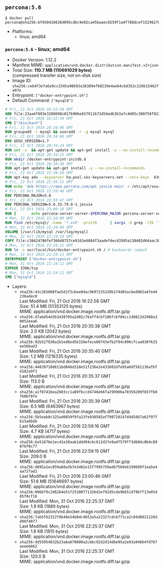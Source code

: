 ## `percona:5.6`

```console
$ docker pull percona@sha256:bf650416636d095cdbc9e02ca45baaec0259f1a4f788dcef1529627d47d8a9c0
```

-	Platforms:
	-	linux; amd64

### `percona:5.6` - linux; amd64

-	Docker Version: 1.12.2
-	Manifest MIME: `application/vnd.docker.distribution.manifest.v2+json`
-	Total Size: **110.7 MB (110691029 bytes)**  
	(compressed transfer size, not on-disk size)
-	Image ID: `sha256:ceb4f3e7a6a9cc2345a98b93a38389ef68219e4aeb4cbd352c126b15462fe07e`
-	Entrypoint: `["docker-entrypoint.sh"]`
-	Default Command: `["mysqld"]`

```dockerfile
# Fri, 21 Oct 2016 16:22:34 GMT
ADD file:23aa4f893e3288698c017b90be657911b72d54edb3b3a7c4d05c308f50f9228f in / 
# Fri, 21 Oct 2016 16:22:34 GMT
CMD ["/bin/bash"]
# Fri, 21 Oct 2016 20:34:06 GMT
RUN groupadd -r mysql && useradd -r -g mysql mysql
# Fri, 21 Oct 2016 20:34:06 GMT
ENV GOSU_VERSION=1.7
# Fri, 21 Oct 2016 20:34:24 GMT
RUN set -x 	&& apt-get update && apt-get install -y --no-install-recommends ca-certificates wget && rm -rf /var/lib/apt/lists/* 	&& wget -O /usr/local/bin/gosu "https://github.com/tianon/gosu/releases/download/$GOSU_VERSION/gosu-$(dpkg --print-architecture)" 	&& wget -O /usr/local/bin/gosu.asc "https://github.com/tianon/gosu/releases/download/$GOSU_VERSION/gosu-$(dpkg --print-architecture).asc" 	&& export GNUPGHOME="$(mktemp -d)" 	&& gpg --keyserver ha.pool.sks-keyservers.net --recv-keys B42F6819007F00F88E364FD4036A9C25BF357DD4 	&& gpg --batch --verify /usr/local/bin/gosu.asc /usr/local/bin/gosu 	&& rm -r "$GNUPGHOME" /usr/local/bin/gosu.asc 	&& chmod +x /usr/local/bin/gosu 	&& gosu nobody true 	&& apt-get purge -y --auto-remove ca-certificates wget
# Fri, 21 Oct 2016 20:34:25 GMT
RUN mkdir /docker-entrypoint-initdb.d
# Fri, 21 Oct 2016 20:34:36 GMT
RUN apt-get update && apt-get install -y --no-install-recommends 		apt-transport-https ca-certificates 		pwgen 	&& rm -rf /var/lib/apt/lists/*
# Fri, 21 Oct 2016 22:56:50 GMT
RUN apt-key adv --keyserver ha.pool.sks-keyservers.net --recv-keys 	430BDF5C56E7C94E848EE60C1C4CBDCDCD2EFD2A 	4D1BB29D63D98E422B2113B19334A25F8507EFA5
# Fri, 21 Oct 2016 22:56:51 GMT
RUN echo 'deb https://repo.percona.com/apt jessie main' > /etc/apt/sources.list.d/percona.list
# Fri, 21 Oct 2016 22:59:46 GMT
ENV PERCONA_MAJOR=5.6
# Fri, 21 Oct 2016 22:59:47 GMT
ENV PERCONA_VERSION=5.6.33-79.0-1.jessie
# Fri, 21 Oct 2016 23:00:16 GMT
RUN { 		echo percona-server-server-$PERCONA_MAJOR percona-server-server/root_password password 'unused'; 		echo percona-server-server-$PERCONA_MAJOR percona-server-server/root_password_again password 'unused'; 	} | debconf-set-selections 	&& apt-get update 	&& apt-get install -y 		percona-server-server-$PERCONA_MAJOR=$PERCONA_VERSION 	&& rm -rf /var/lib/apt/lists/* 	&& sed -ri 's/^user\s/#&/' /etc/mysql/my.cnf 	&& rm -rf /var/lib/mysql && mkdir -p /var/lib/mysql /var/run/mysqld 	&& chown -R mysql:mysql /var/lib/mysql /var/run/mysqld 	&& chmod 777 /var/run/mysqld
# Mon, 31 Oct 2016 22:24:09 GMT
RUN find /etc/mysql/ -name '*.cnf' -print0 		| xargs -0 grep -lZE '^(bind-address|log)' 		| xargs -0 sed -Ei 's/^(bind-address|log)/#&/' 	&& myCnf="$(find /etc/mysql/ -name '*.cnf' -print0 		| xargs -0 grep -lE '^\[mysqld\]' 		| head -n1)" 	&& echo 'skip-host-cache\nskip-name-resolve' 		| awk '{ print } $1 == "[mysqld]" && c == 0 { c = 1; system("cat") }' "$myCnf" > /tmp/my.cnf 	&& mv /tmp/my.cnf "$myCnf"
# Mon, 31 Oct 2016 22:24:09 GMT
VOLUME [/var/lib/mysql /var/log/mysql]
# Mon, 31 Oct 2016 22:24:10 GMT
COPY file:c38424786fef36048757ce9163e6884f3aadef4ecd3505a138402d64aac38c4e in /usr/local/bin/ 
# Mon, 31 Oct 2016 22:24:11 GMT
RUN ln -s usr/local/bin/docker-entrypoint.sh / # backwards compat
# Mon, 31 Oct 2016 22:24:11 GMT
ENTRYPOINT ["docker-entrypoint.sh"]
# Mon, 31 Oct 2016 22:24:12 GMT
EXPOSE 3306/tcp
# Mon, 31 Oct 2016 22:24:12 GMT
CMD ["mysqld"]
```

-	Layers:
	-	`sha256:43c265008fae5d1f3cbee0dac9697235320b174d85acbed002a4fe44236adec0`  
		Last Modified: Fri, 21 Oct 2016 16:22:58 GMT  
		Size: 51.4 MB (51353125 bytes)  
		MIME: application/vnd.docker.image.rootfs.diff.tar.gzip
	-	`sha256:d7abd54d3b3438705a2d02c76aff4cbf186fc6f84cc140813d2960a30052eea6`  
		Last Modified: Fri, 21 Oct 2016 20:35:38 GMT  
		Size: 2.0 KB (2042 bytes)  
		MIME: application/vnd.docker.image.rootfs.diff.tar.gzip
	-	`sha256:92b527830a1b1ed8ed5b158efece60743efb2f94c096cfcaa030f625ee56bad3`  
		Last Modified: Fri, 21 Oct 2016 20:35:40 GMT  
		Size: 1.2 MB (1216335 bytes)  
		MIME: application/vnd.docker.image.rootfs.diff.tar.gzip
	-	`sha256:44839710d611bd846d318e51f236e2e433602dfe95a6df501136afbfd182a9f1`  
		Last Modified: Fri, 21 Oct 2016 20:35:37 GMT  
		Size: 113.0 B  
		MIME: application/vnd.docker.image.rootfs.diff.tar.gzip
	-	`sha256:a1f0741bea2603cc1a89fbccd4746e66fa299906a78359209f037fb0fb0bf8fe`  
		Last Modified: Fri, 21 Oct 2016 20:35:39 GMT  
		Size: 6.5 MB (6463967 bytes)  
		MIME: application/vnd.docker.image.rootfs.diff.tar.gzip
	-	`sha256:5b5eab8c325ad0039f9fa23fe930585af798720147d4d5db7a62f97fb15a0bdb`  
		Last Modified: Fri, 21 Oct 2016 22:59:16 GMT  
		Size: 4.7 KB (4717 bytes)  
		MIME: application/vnd.docker.image.rootfs.diff.tar.gzip
	-	`sha256:6a51676e1ec41e20aab1ddd94c6c612d2fe9adf579ff3d60dc0b4c8987bf0c77`  
		Last Modified: Fri, 21 Oct 2016 22:59:15 GMT  
		Size: 209.0 B  
		MIME: application/vnd.docker.image.rootfs.diff.tar.gzip
	-	`sha256:d895a1ec859a68a3b7e3402e15f7995759ad675b9eb199689f3aa5e4aa72fad1`  
		Last Modified: Fri, 21 Oct 2016 23:00:46 GMT  
		Size: 51.6 MB (51646697 bytes)  
		MIME: application/vnd.docker.image.rootfs.diff.tar.gzip
	-	`sha256:096bf9c2d62b4e51f25100771326d2ef92d5cde96651d79bff13e05d85f0cf16`  
		Last Modified: Mon, 31 Oct 2016 22:25:37 GMT  
		Size: 1.9 KB (1889 bytes)  
		MIME: application/vnd.docker.image.rootfs.diff.tar.gzip
	-	`sha256:7ab5f62322f8b46e54b8dc4653a5a22327cdcb771ca2c04d8821226dd86f4077`  
		Last Modified: Mon, 31 Oct 2016 22:25:37 GMT  
		Size: 1.8 KB (1815 bytes)  
		MIME: application/vnd.docker.image.rootfs.diff.tar.gzip
	-	`sha256:dd55954832b23a6a670600a2cbbc92d2d14dbe95a2e03a94864fd767aeee6662`  
		Last Modified: Mon, 31 Oct 2016 22:25:37 GMT  
		Size: 120.0 B  
		MIME: application/vnd.docker.image.rootfs.diff.tar.gzip
